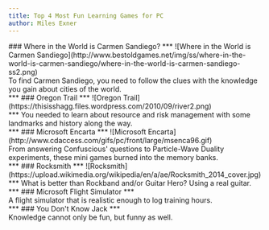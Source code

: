```yaml
---
title: Top 4 Most Fun Learning Games for PC
author: Miles Exner
---
```

<div class="left-title">
### Where in the World is Carmen Sandiego?
***
![Where in the World is Carmen Sandiego](http://www.bestoldgames.net/img/ss/where-in-the-world-is-carmen-sandiego/where-in-the-world-is-carmen-sandiego-ss2.png)
</div>
<div class="right-title">
To find Carmen Sandiego, you need to follow the clues with the knowledge you gain about cities of the world.
</div>
<div class="left-title">
***
### Oregon Trail
***
![Oregon Trail](https://thisisshagg.files.wordpress.com/2010/09/river2.png)
</div>
<div class="right-title">
***
You needed to learn about resource and risk management with some landmarks and history along the way.
</div>
<div class="left-title">
***
### Microsoft Encarta
***
![Microsoft Encarta](http://www.cdaccess.com/gifs/pc/front/large/msenca96.gif)
</div>
<div class="right-title">
From answering Confuscious' questions to Particle-Wave Duality experiments, these mini games burned into the memory banks.
</div>
<div class="left-title">
***
### Rocksmith
***
![Rocksmith](https://upload.wikimedia.org/wikipedia/en/a/ae/Rocksmith_2014_cover.jpg)
</div>
<div class="right-title">
***
What is better than Rockband and/or Guitar Hero? Using a real guitar.
</div>
<div class="left-title">
***
### Microsoft Flight Simulator
***
<div class="right-title">
A flight simulator that is realistic enough to log training hours.
</div>
<div class="left-title">
***
### You Don't Know Jack
***
</div>
<div class="right-title">
Knowledge cannot only be fun, but funny as well.
</div>
